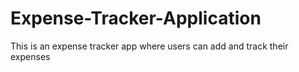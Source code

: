 # Expense-Tracker-Application
This is an expense tracker app where users can add and track their expenses

